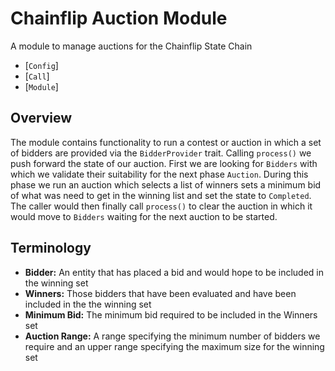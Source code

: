 # Chainflip Auction Module

A module to manage auctions for the Chainflip State Chain

- [`Config`]
- [`Call`]
- [`Module`]

## Overview

The module contains functionality to run a contest or auction in which a set of
bidders are provided via the `BidderProvider` trait.  Calling `process()` we push forward the
state of our auction.  First we are looking for `Bidders` with which we validate their suitability
for the next phase `Auction`.  During this phase we run an auction which selects a list of winners
sets a minimum bid of what was need to get in the winning list and set the state to `Completed`.  
The caller would then finally call `process()` to clear the auction in which it would move to
`Bidders` waiting for the next auction to be started.

## Terminology

- **Bidder:** An entity that has placed a bid and would hope to be included in the winning set
- **Winners:** Those bidders that have been evaluated and have been included in the the winning set
- **Minimum Bid:** The minimum bid required to be included in the Winners set
- **Auction Range:** A range specifying the minimum number of bidders we require and an upper range
  specifying the maximum size for the winning set